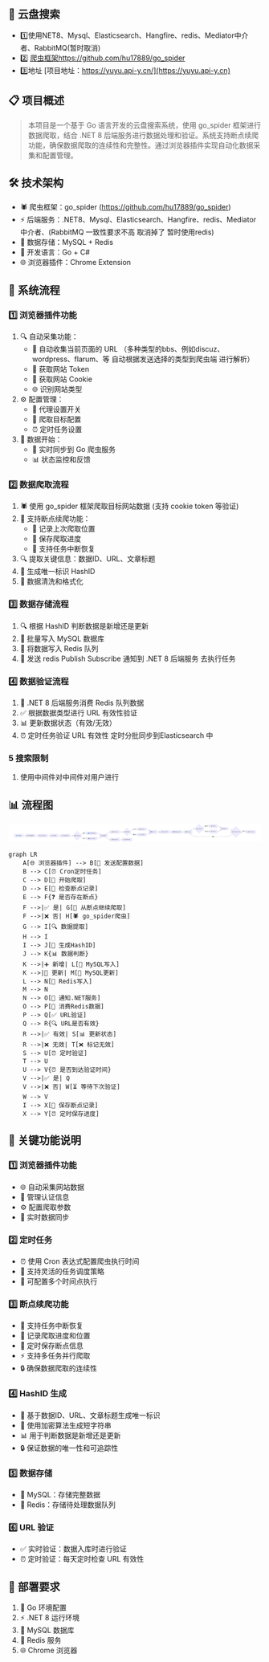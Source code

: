 


## 🚀 云盘搜索
- 1️⃣使用NET8、Mysql、Elasticsearch、Hangfire、redis、Mediator中介者、RabbitMQ(暂时取消)
- 2️⃣ [爬虫框架https://github.com/hu17889/go_spider](https://github.com/hu17889/go_spider) 
- 3️⃣地址 [项目地址：https://yuyu.api-y.cn/](https://yuyu.api-y.cn)


## 📋 项目概述
> 本项目是一个基于 Go 语言开发的云盘搜索系统，使用 go_spider 框架进行数据爬取，结合 .NET 8 后端服务进行数据处理和验证。系统支持断点续爬功能，确保数据爬取的连续性和完整性。通过浏览器插件实现自动化数据采集和配置管理。

## 🛠️ 技术架构
- 🕷️ 爬虫框架：go_spider (https://github.com/hu17889/go_spider)
- ⚡ 后端服务：.NET8、Mysql、Elasticsearch、Hangfire、redis、Mediator中介者、(RabbitMQ 一致性要求不高 取消掉了 暂时使用redis)
- 💾 数据存储：MySQL + Redis
- 🔧 开发语言：Go + C#
- 🌐 浏览器插件：Chrome Extension

## 🔄 系统流程

### 1️⃣ 浏览器插件功能
1. 🔍 自动采集功能：
   - 📝 自动收集当前页面的 URL （多种类型的bbs、例如discuz、wordpress、flarum、等 自动根据发送选择的类型到爬虫端 进行解析）
   - 🔑 获取网站 Token
   - 🍪 获取网站 Cookie
   - 🌐 识别网站类型
2. ⚙️ 配置管理：
   - 🔄 代理设置开关
   - 🎯 爬取目标配置
   - ⏰ 定时任务设置
3. 📡 数据开始：
   - 🔄 实时同步到 Go 爬虫服务
   - 📊 状态监控和反馈

### 2️⃣ 数据爬取流程
1. 🕷️ 使用 go_spider 框架爬取目标网站数据 (支持 cookie token 等验证)
2. 📍 支持断点续爬功能：
   - 📝 记录上次爬取位置
   - 💾 保存爬取进度
   - 🔄 支持任务中断恢复
3. 🔍 提取关键信息：数据ID、URL、文章标题
4. 🔐 生成唯一标识 HashID
5. 🧹 数据清洗和格式化

### 3️⃣ 数据存储流程
1. 🔍 根据 HashID 判断数据是新增还是更新
2. 💾 批量写入 MySQL 数据库
3. 🔄 将数据写入 Redis 队列
4. 📡 发送 redis Publish  Subscribe 通知到 .NET 8 后端服务 去执行任务

### 4️⃣ 数据验证流程
1. 🔄 .NET 8 后端服务消费 Redis 队列数据
2. ✅ 根据数据类型进行 URL 有效性验证
3. 📊 更新数据状态（有效/无效）
4. ⏰ 定时任务验证 URL 有效性 定时分批同步到Elasticsearch 中


### 5️ 搜索限制
1. 使用中间件对中间件对用户进行

<!-- ![es查询接口](/docs/other/yupan/image.png) -->

## 📊 流程图
![alt text](mermaid-2.png)
```mermaid
graph LR
    A[🌐 浏览器插件] --> B[📡 发送配置数据]
    B --> C[⏰ Cron定时任务]
    C --> D[🚀 开始爬取]
    D --> E[📝 检查断点记录]
    E --> F{❓ 是否存在断点}
    F -->|✅ 是| G[🔄 从断点继续爬取]
    F -->|❌ 否| H[🕷️ go_spider爬虫]
    G --> I[🔍 数据提取]
    H --> I
    I --> J[🔐 生成HashID]
    J --> K{📊 数据判断}
    K -->|➕ 新增| L[💾 MySQL写入]
    K -->|🔄 更新| M[📝 MySQL更新]
    L --> N[🔄 Redis写入]
    M --> N
    N --> O[📡 通知.NET服务]
    O --> P[🔄 消费Redis数据]
    P --> Q[✅ URL验证]
    Q --> R{🔍 URL是否有效}
    R -->|✅ 有效| S[📊 更新状态]
    R -->|❌ 无效| T[❌ 标记无效]
    S --> U[⏰ 定时验证]
    T --> U
    U --> V{⏰ 是否到达验证时间}
    V -->|✅ 是| Q
    V -->|❌ 否| W[⏳ 等待下次验证]
    W --> V
    I --> X[💾 保存断点记录]
    X --> Y[⏰ 定时保存进度]
```

## 🔑 关键功能说明

### 1️⃣ 浏览器插件功能
- 🌐 自动采集网站数据
- 🔑 管理认证信息
- ⚙️ 配置爬取参数
- 📡 实时数据同步

### 2️⃣ 定时任务
- ⏰ 使用 Cron 表达式配置爬虫执行时间
- 🔄 支持灵活的任务调度策略
- 📅 可配置多个时间点执行

### 3️⃣ 断点续爬功能
- 🔄 支持任务中断恢复
- 📝 记录爬取进度和位置
- 💾 定时保存断点信息
- ⚡ 支持多任务并行爬取
- 🔒 确保数据爬取的连续性

### 4️⃣ HashID 生成
- 🔐 基于数据ID、URL、文章标题生成唯一标识
- 🔑 使用加密算法生成短字符串
- 📊 用于判断数据是新增还是更新
- 🔒 保证数据的唯一性和可追踪性

### 5️⃣ 数据存储
- 💾 MySQL：存储完整数据
- 🔄 Redis：存储待处理数据队列

### 6️⃣ URL 验证
- ✅ 实时验证：数据入库时进行验证
- ⏰ 定时验证：每天定时检查 URL 有效性

## 🚀 部署要求
1. 🔧 Go 环境配置
2. ⚡ .NET 8 运行环境
3. 💾 MySQL 数据库
4. 🔄 Redis 服务
5. 🌐 Chrome 浏览器